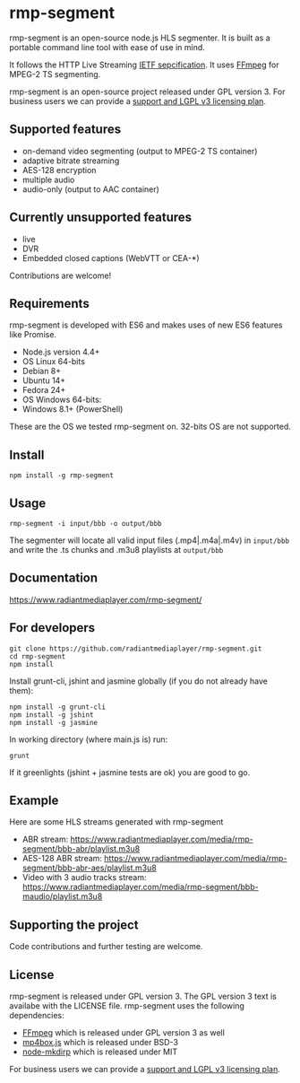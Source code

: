 # rmp-segment
rmp-segment is an open-source node.js HLS segmenter. It is built as a portable command line tool with ease of use in mind.

It follows the HTTP Live Streaming [IETF sepcification](https://tools.ietf.org/html/draft-pantos-http-live-streaming-03). It uses [FFmpeg](https://github.com/FFmpeg/FFmpeg) for MPEG-2 TS segmenting. 

rmp-segment is an open-source project released under GPL version 3. For business users we can provide a [support and LGPL v3 licensing plan](https://www.radiantmediaplayer.com/rmp-segment/#rmp-segment-plan).

## Supported features
- on-demand video segmenting (output to MPEG-2 TS container)
- adaptive bitrate streaming
- AES-128 encryption
- multiple audio
- audio-only (output to AAC container)

## Currently unsupported features
- live 
- DVR
- Embedded closed captions (WebVTT or CEA-*)

Contributions are welcome!

## Requirements
rmp-segment is developed with ES6 and makes uses of new ES6 features like Promise.
- Node.js version 4.4+ 
- OS Linux 64-bits
 - Debian 8+
 - Ubuntu 14+
 - Fedora 24+
- OS Windows 64-bits:
 - Windows 8.1+ (PowerShell)

These are the OS we tested rmp-segment on. 32-bits OS are not supported.

## Install
`npm install -g rmp-segment`

## Usage
`rmp-segment -i input/bbb -o output/bbb`

The segmenter will locate all valid input files (.mp4|.m4a|.m4v) in `input/bbb` and write the .ts chunks and .m3u8 playlists at `output/bbb`

## Documentation
https://www.radiantmediaplayer.com/rmp-segment/

## For developers
```
git clone https://github.com/radiantmediaplayer/rmp-segment.git
cd rmp-segment
npm install
```

Install grunt-cli, jshint and jasmine globally (if you do not already have them): 
```
npm install -g grunt-cli
npm install -g jshint
npm install -g jasmine
```

In working directory (where main.js is) run:

`grunt`

If it greenlights (jshint + jasmine tests are ok) you are good to go.

## Example
Here are some HLS streams generated with rmp-segment
- ABR stream: https://www.radiantmediaplayer.com/media/rmp-segment/bbb-abr/playlist.m3u8
- AES-128 ABR stream: https://www.radiantmediaplayer.com/media/rmp-segment/bbb-abr-aes/playlist.m3u8
- Video with 3 audio tracks stream: https://www.radiantmediaplayer.com/media/rmp-segment/bbb-maudio/playlist.m3u8

## Supporting the project
Code contributions and further testing are welcome.

## License
rmp-segment is released under GPL version 3.
The GPL version 3 text is availabe with the LICENSE file.
rmp-segment uses the following dependencies: 
- [FFmpeg](https://github.com/FFmpeg/FFmpeg) which is released under GPL version 3 as well
- [mp4box.js](https://github.com/gpac/mp4box.js/) which is released under  BSD-3
- [node-mkdirp](https://github.com/substack/node-mkdirp) which is released under MIT

For business users we can provide a [support and LGPL v3 licensing plan](https://www.radiantmediaplayer.com/rmp-segment/#rmp-segment-plan).